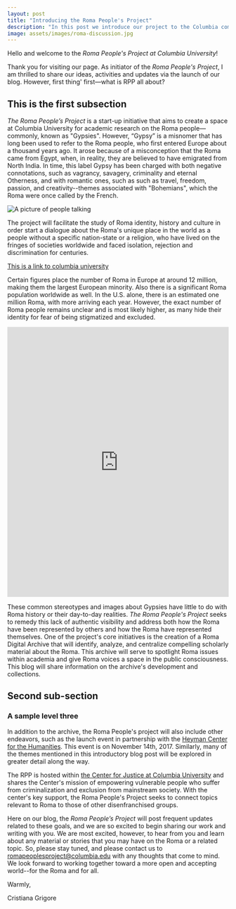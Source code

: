 ```yaml
---
layout: post
title: "Introducing the Roma People's Project"
description: "In this post we introduce our project to the Columbia community and the public at large." 
image: assets/images/roma-discussion.jpg
---
```


Hello and welcome to the *Roma People's Project at Columbia University*!

Thank you for visiting our page. As initiator of the *Roma People's Project*, I am thrilled to share our ideas, activities and updates via the launch of our blog. However, first thing' first—what is RPP all about? 

## This is the first subsection
 
*The Roma People’s Project* is a start-up initiative that aims to create a space at Columbia University for academic research on the Roma people—commonly, known as "Gypsies". However, “Gypsy” is a misnomer that has long been used to refer to the Roma people, who first entered Europe about a thousand years ago. It arose because of a misconception that the Roma came from Egypt, when, in reality, they are believed to have emigrated from North India. In time, this label Gypsy has been charged with both negative connotations, such as vagrancy, savagery, criminality and eternal Otherness, and with romantic ones, such as such as travel, freedom, passion, and creativity--themes associated with "Bohemians", which the Roma were once called by the French.

![A picture of people talking]({{site.baseurl}}/assets/images/roma-discussion.jpg)

The project will facilitate the study of Roma identity, history and culture in order start a dialogue about the Roma's unique place in the world as a people without a specific nation-state or a religion, who have lived on the fringes of societies worldwide and faced isolation, rejection and discrimination for centuries.

[This is a link to columbia university](http://www.columbia.edu)
 
Certain figures place the number of Roma in Europe at around 12 million, making them the largest European minority. Also there is a significant Roma population worldwide as well. In the U.S. alone, there is an estimated one million Roma, with more arriving each year. However, the exact number of Roma people remains unclear and is most likely higher, as many hide their identity for fear of being stigmatized and excluded.

<iframe style="text-align:center" width="100%" height="615" src="https://www.youtube.com/embed/IzvYshiNHlA" frameborder="0" gesture="media" allow="encrypted-media" allowfullscreen></iframe>

These common stereotypes and images about Gypsies have little to do with Roma history or their day-to-day realities. *The Roma People's Project* seeks to remedy this lack of authentic visibility and address both how the Roma have been represented by others and how the Roma have represented themselves. One of the project's core initiatives is the creation of a Roma Digital Archive that will identify, analyze, and centralize compelling scholarly material about the Roma. This archive will serve to spotlight Roma issues within academia and give Roma voices a space in the public consciousness. This blog will share information on the archive's development and collections.

## Second sub-section

### A sample level three
 
In addition to the archive, the Roma People's project will also include other endeavors, such as the launch event in partnership with the [Heyman Center for the Humanities](http://heymancenter.org). This event is on November 14th, 2017. Similarly, many of the themes mentioned in this introductory blog post will be explored in greater detail along the way.   
 
The RPP is hosted within [the Center for Justice at Columbia University](http://centerforjustice.columbia.edu) and shares the Center's mission of empowering vulnerable people who suffer from criminalization and exclusion from mainstream society. With the center's key support, the Roma People's Project seeks to connect topics relevant to Roma to those of other disenfranchised groups.  
 
Here on our blog, the *Roma People’s Project* will post frequent updates related to these goals, and we are so excited to begin sharing our work and writing with you. We are most excited, however, to hear from you and learn about any material or stories that you may have on the Roma or a related topic. So, please stay tuned, and please contact us to romapeoplesproject@columbia.edu with any thoughts that come to mind. We look forward to working together toward a more open and accepting world--for the Roma and for all.
 
Warmly,

Cristiana Grigore
